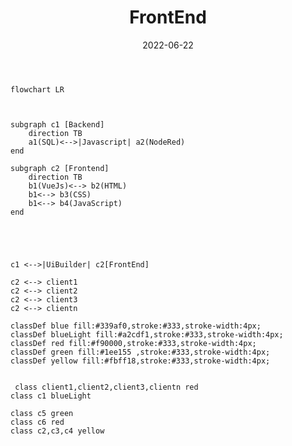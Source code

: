 ﻿---
order: 3
icon: vuejs fa-brands
title: FrontEnd
date: 2022-06-22
category:
  - Guide
tag:
  - Programmation
  - Uibuilder
  - Javascript
  - Html 
  - CSS
  
article: false

---

```mermaid
flowchart LR
  


subgraph c1 [Backend]
    direction TB
    a1(SQL)<-->|Javascript| a2(NodeRed)
end 

subgraph c2 [Frontend]
    direction TB
    b1(VueJs)<--> b2(HTML)
    b1<--> b3(CSS)
    b1<--> b4(JavaScript)
end 





c1 <-->|UiBuilder| c2[FrontEnd]

c2 <--> client1
c2 <--> client2
c2 <--> client3
c2 <--> clientn

classDef blue fill:#339af0,stroke:#333,stroke-width:4px;
classDef blueLight fill:#a2cdf1,stroke:#333,stroke-width:4px;
classDef red fill:#f90000,stroke:#333,stroke-width:4px;
classDef green fill:#1ee155 ,stroke:#333,stroke-width:4px;
classDef yellow fill:#fbff18,stroke:#333,stroke-width:4px;


 class client1,client2,client3,clientn red
class c1 blueLight

class c5 green
class c6 red
class c2,c3,c4 yellow




```